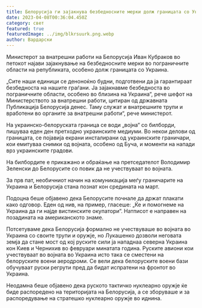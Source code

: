 ```yaml
---
title: Белорусија ги зајакнува безбедносните мерки долж границата со Украина
date: 2023-04-08T00:36:04.450Z
category: свет
featured: true
featuredImage: ../img/blkrsuurk.png.webp
author: Вардарски
---
```


Министерот за внатрешни работи на Белорусија Иван Кубраков во петокот најави зајакнување на безбедносните мерки во пограничните области на републиката, особено долж границата со Украина.

„Сите наши единици се деноноќно будни, подготвени да ја гарантираат безбедноста на нашите граѓани. Ја зајакнавме безбедноста во пограничните области, особено во близина на Украина“, рече шефот на Министерството за внатрешни работи, цитиран од државната Публикација Белорусија денес. Таму служат и внатрешните трупи и вработени во органите за внатрешни работи“, рече министерот.

На украинско-белоруската граница се води „војна“ со билборди, пишуваа еден ден претходно украинските медиуми. Во некои делови од границата, се појавија екрани инсталирани од украинските граничари, кои емитуваа снимки од војната, особено од Буча, и моменти на напади врз украинските градови.

На билбордите е прикажано и обраќање на претседателот Володимир Зеленски до Белорусите со повик да не учествуваат во војната.

За прв пат, необичниот начин на комуникација меѓу граничарите на Украина и Белорусија стана познат кон средината на март.

Подоцна беше објавено дека Белорусите почнале да држат плакати како одговор. Еден од нив, на пример, гласеше: „Ќе и помогнеме на Украина да ги најде вистинските окупатори“. Натписот е направен на позадината на американското знаме.

Потсетуваме дека Белорусија формално не учествуваше во војната во Украина со своите трупи и оружје, но Лукашенко дозволи неговата земја да стане мост од кој руските сили ја нападнаа северна Украина кон Киев и Чернихив во февруари минатата година. Руските авиони кои учествуваат во војната во Украина исто така се сместени на белоруските воени аеродроми. Се вели дека белоруските воени бази обучуваат руски регрути пред да бидат испратени на фронтот во Украина.

Неодамна беше објавено дека руското тактичко нуклеарно оружје ќе биде распоредено на територијата на Белорусија, а се зборуваше и за распоредување на стратешко нуклеарно оружје во иднина.
